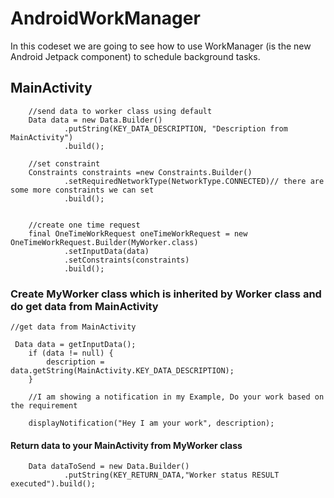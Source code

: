 # AndroidWorkManager

In this codeset we are going to see how to use WorkManager (is the new Android Jetpack component) to schedule background tasks. 


## MainActivity


        //send data to worker class using default
        Data data = new Data.Builder()
                .putString(KEY_DATA_DESCRIPTION, "Description from MainActivity")
                .build();

        //set constraint
        Constraints constraints =new Constraints.Builder()
                .setRequiredNetworkType(NetworkType.CONNECTED)// there are some more constraints we can set
                .build();


        //create one time request
        final OneTimeWorkRequest oneTimeWorkRequest = new OneTimeWorkRequest.Builder(MyWorker.class)
                .setInputData(data)
                .setConstraints(constraints)
                .build();
                
        
### Create MyWorker class which is inherited by Worker class and do get data from MainActivity
    
    //get data from MainActivity
    
     Data data = getInputData();
        if (data != null) {
            description = data.getString(MainActivity.KEY_DATA_DESCRIPTION);
        }

        //I am showing a notification in my Example, Do your work based on the requirement
    
        displayNotification("Hey I am your work", description);

#### Return data to your MainActivity from MyWorker class

        Data dataToSend = new Data.Builder()
                .putString(KEY_RETURN_DATA,"Worker status RESULT executed").build();
